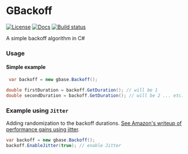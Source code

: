 # GBackoff
[![License][license-image]][license-url]
[![Docs][docs-image]][docs-url]
[![Build status][travis-image]][travis-url]

A simple backoff algorithm in C#

### Usage

#### Simple example

```csharp
 var backoff = new gbase.Backoff();

double firstDuration = backoff.GetDuration(); // will be 1
double secondDuration = backoff.GetDuration(); // will be 2 ... etc.
```

### Example using `Jitter`

Adding randomization to the backoff durations. [See Amazon's writeup of performance gains using jitter](http://www.awsarchitectureblog.com/2015/03/backoff.html).

```csharp
var backoff = new gbase.Backoff();
backoff.EnableJitter(true); // enable Jitter
```

[license-image]: https://img.shields.io/badge/license-MIT-blue.svg?style=flat-square
[license-url]: https://github.com/g8y3e/backoff-csharp/blob/dev/LICENSE
[docs-image]: https://img.shields.io/badge/docs-latest-blue.svg
[docs-url]: https://g8y3e.github.io/backoff-csharp/
[travis-image]: https://travis-ci.org/g8y3e/backoff-csharp.svg?branch=master
[travis-url]: https://travis-ci.org/g8y3e/backoff-csharp
